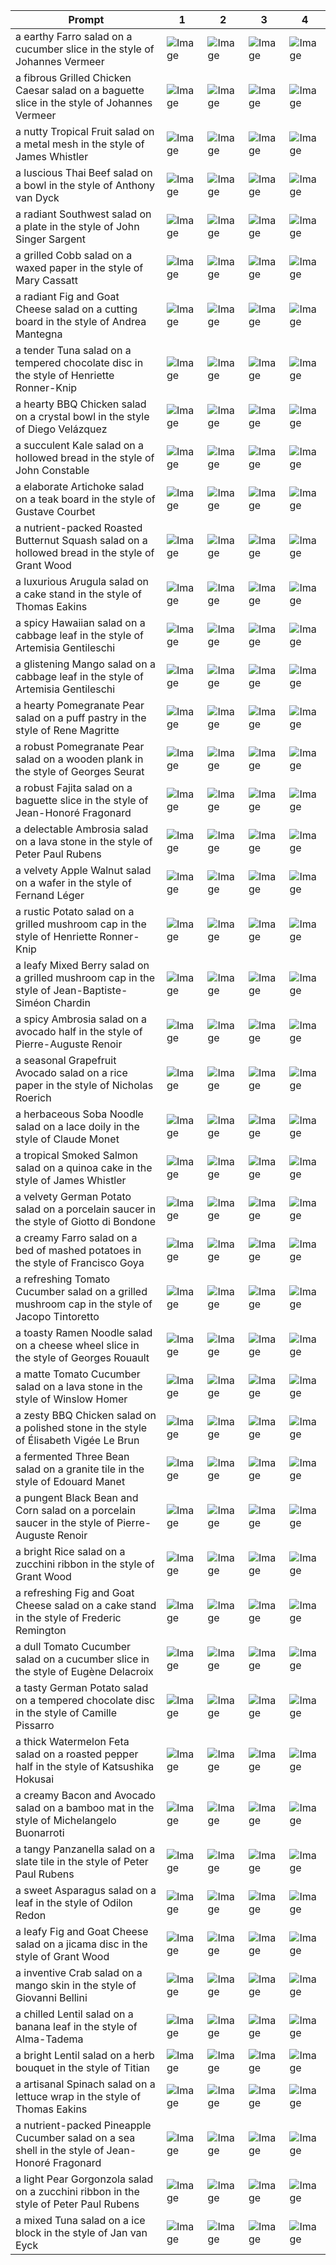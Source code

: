 | Prompt | 1 | 2 | 3 | 4 |
|-|-|-|-|-|
| a earthy Farro salad on a cucumber slice in the style of Johannes Vermeer | ![Image](https://salad-benchmark-public-assets.s3.us-east-2.amazonaws.com/sdxl/4681fefa-5c51-42ad-ae9c-93121484b7b0-0.jpg) | ![Image](https://salad-benchmark-public-assets.s3.us-east-2.amazonaws.com/sdxl/4681fefa-5c51-42ad-ae9c-93121484b7b0-1.jpg) | ![Image](https://salad-benchmark-public-assets.s3.us-east-2.amazonaws.com/sdxl/4681fefa-5c51-42ad-ae9c-93121484b7b0-2.jpg) | ![Image](https://salad-benchmark-public-assets.s3.us-east-2.amazonaws.com/sdxl/4681fefa-5c51-42ad-ae9c-93121484b7b0-3.jpg) |
| a fibrous Grilled Chicken Caesar salad on a baguette slice in the style of Johannes Vermeer | ![Image](https://salad-benchmark-public-assets.s3.us-east-2.amazonaws.com/sdxl/e12a60f1-911f-47d9-bd64-1cec780603b8-0.jpg) | ![Image](https://salad-benchmark-public-assets.s3.us-east-2.amazonaws.com/sdxl/e12a60f1-911f-47d9-bd64-1cec780603b8-1.jpg) | ![Image](https://salad-benchmark-public-assets.s3.us-east-2.amazonaws.com/sdxl/e12a60f1-911f-47d9-bd64-1cec780603b8-2.jpg) | ![Image](https://salad-benchmark-public-assets.s3.us-east-2.amazonaws.com/sdxl/e12a60f1-911f-47d9-bd64-1cec780603b8-3.jpg) |
| a nutty Tropical Fruit salad on a metal mesh in the style of James Whistler | ![Image](https://salad-benchmark-public-assets.s3.us-east-2.amazonaws.com/sdxl/688d4463-431a-428f-9e1b-27d285c37a4f-0.jpg) | ![Image](https://salad-benchmark-public-assets.s3.us-east-2.amazonaws.com/sdxl/688d4463-431a-428f-9e1b-27d285c37a4f-1.jpg) | ![Image](https://salad-benchmark-public-assets.s3.us-east-2.amazonaws.com/sdxl/688d4463-431a-428f-9e1b-27d285c37a4f-2.jpg) | ![Image](https://salad-benchmark-public-assets.s3.us-east-2.amazonaws.com/sdxl/688d4463-431a-428f-9e1b-27d285c37a4f-3.jpg) |
| a luscious Thai Beef salad on a bowl in the style of Anthony van Dyck | ![Image](https://salad-benchmark-public-assets.s3.us-east-2.amazonaws.com/sdxl/449c642d-4166-40f4-a487-86ed59a35475-0.jpg) | ![Image](https://salad-benchmark-public-assets.s3.us-east-2.amazonaws.com/sdxl/449c642d-4166-40f4-a487-86ed59a35475-1.jpg) | ![Image](https://salad-benchmark-public-assets.s3.us-east-2.amazonaws.com/sdxl/449c642d-4166-40f4-a487-86ed59a35475-2.jpg) | ![Image](https://salad-benchmark-public-assets.s3.us-east-2.amazonaws.com/sdxl/449c642d-4166-40f4-a487-86ed59a35475-3.jpg) |
| a radiant Southwest salad on a plate in the style of John Singer Sargent | ![Image](https://salad-benchmark-public-assets.s3.us-east-2.amazonaws.com/sdxl/23472cde-a981-4e98-a82c-85132ab18234-0.jpg) | ![Image](https://salad-benchmark-public-assets.s3.us-east-2.amazonaws.com/sdxl/23472cde-a981-4e98-a82c-85132ab18234-1.jpg) | ![Image](https://salad-benchmark-public-assets.s3.us-east-2.amazonaws.com/sdxl/23472cde-a981-4e98-a82c-85132ab18234-2.jpg) | ![Image](https://salad-benchmark-public-assets.s3.us-east-2.amazonaws.com/sdxl/23472cde-a981-4e98-a82c-85132ab18234-3.jpg) |
| a grilled Cobb salad on a waxed paper in the style of Mary Cassatt | ![Image](https://salad-benchmark-public-assets.s3.us-east-2.amazonaws.com/sdxl/e2febe14-498f-43dd-aca1-cd891dc14981-0.jpg) | ![Image](https://salad-benchmark-public-assets.s3.us-east-2.amazonaws.com/sdxl/e2febe14-498f-43dd-aca1-cd891dc14981-1.jpg) | ![Image](https://salad-benchmark-public-assets.s3.us-east-2.amazonaws.com/sdxl/e2febe14-498f-43dd-aca1-cd891dc14981-2.jpg) | ![Image](https://salad-benchmark-public-assets.s3.us-east-2.amazonaws.com/sdxl/e2febe14-498f-43dd-aca1-cd891dc14981-3.jpg) |
| a radiant Fig and Goat Cheese salad on a cutting board in the style of Andrea Mantegna | ![Image](https://salad-benchmark-public-assets.s3.us-east-2.amazonaws.com/sdxl/f7d369f7-1b01-4e9f-851b-a6e4998e36f2-0.jpg) | ![Image](https://salad-benchmark-public-assets.s3.us-east-2.amazonaws.com/sdxl/f7d369f7-1b01-4e9f-851b-a6e4998e36f2-1.jpg) | ![Image](https://salad-benchmark-public-assets.s3.us-east-2.amazonaws.com/sdxl/f7d369f7-1b01-4e9f-851b-a6e4998e36f2-2.jpg) | ![Image](https://salad-benchmark-public-assets.s3.us-east-2.amazonaws.com/sdxl/f7d369f7-1b01-4e9f-851b-a6e4998e36f2-3.jpg) |
| a tender Tuna salad on a tempered chocolate disc in the style of Henriette Ronner-Knip | ![Image](https://salad-benchmark-public-assets.s3.us-east-2.amazonaws.com/sdxl/36cc64c1-528a-4af3-8515-383653d74327-0.jpg) | ![Image](https://salad-benchmark-public-assets.s3.us-east-2.amazonaws.com/sdxl/36cc64c1-528a-4af3-8515-383653d74327-1.jpg) | ![Image](https://salad-benchmark-public-assets.s3.us-east-2.amazonaws.com/sdxl/36cc64c1-528a-4af3-8515-383653d74327-2.jpg) | ![Image](https://salad-benchmark-public-assets.s3.us-east-2.amazonaws.com/sdxl/36cc64c1-528a-4af3-8515-383653d74327-3.jpg) |
| a hearty BBQ Chicken salad on a crystal bowl in the style of Diego Velázquez | ![Image](https://salad-benchmark-public-assets.s3.us-east-2.amazonaws.com/sdxl/6bec0c36-beae-4190-9e67-2a96409c6ae8-0.jpg) | ![Image](https://salad-benchmark-public-assets.s3.us-east-2.amazonaws.com/sdxl/6bec0c36-beae-4190-9e67-2a96409c6ae8-1.jpg) | ![Image](https://salad-benchmark-public-assets.s3.us-east-2.amazonaws.com/sdxl/6bec0c36-beae-4190-9e67-2a96409c6ae8-2.jpg) | ![Image](https://salad-benchmark-public-assets.s3.us-east-2.amazonaws.com/sdxl/6bec0c36-beae-4190-9e67-2a96409c6ae8-3.jpg) |
| a succulent Kale salad on a hollowed bread in the style of John Constable | ![Image](https://salad-benchmark-public-assets.s3.us-east-2.amazonaws.com/sdxl/bbeb13ab-7ee3-4f09-92db-4804358eae83-0.jpg) | ![Image](https://salad-benchmark-public-assets.s3.us-east-2.amazonaws.com/sdxl/bbeb13ab-7ee3-4f09-92db-4804358eae83-1.jpg) | ![Image](https://salad-benchmark-public-assets.s3.us-east-2.amazonaws.com/sdxl/bbeb13ab-7ee3-4f09-92db-4804358eae83-2.jpg) | ![Image](https://salad-benchmark-public-assets.s3.us-east-2.amazonaws.com/sdxl/bbeb13ab-7ee3-4f09-92db-4804358eae83-3.jpg) |
| a elaborate Artichoke salad on a teak board in the style of Gustave Courbet | ![Image](https://salad-benchmark-public-assets.s3.us-east-2.amazonaws.com/sdxl/1d6b6a63-13d3-4774-b71d-2eaf8bf10bc8-0.jpg) | ![Image](https://salad-benchmark-public-assets.s3.us-east-2.amazonaws.com/sdxl/1d6b6a63-13d3-4774-b71d-2eaf8bf10bc8-1.jpg) | ![Image](https://salad-benchmark-public-assets.s3.us-east-2.amazonaws.com/sdxl/1d6b6a63-13d3-4774-b71d-2eaf8bf10bc8-2.jpg) | ![Image](https://salad-benchmark-public-assets.s3.us-east-2.amazonaws.com/sdxl/1d6b6a63-13d3-4774-b71d-2eaf8bf10bc8-3.jpg) |
| a nutrient-packed Roasted Butternut Squash salad on a hollowed bread in the style of Grant Wood | ![Image](https://salad-benchmark-public-assets.s3.us-east-2.amazonaws.com/sdxl/b9df05b7-4a55-490e-8367-903b7a44e855-0.jpg) | ![Image](https://salad-benchmark-public-assets.s3.us-east-2.amazonaws.com/sdxl/b9df05b7-4a55-490e-8367-903b7a44e855-1.jpg) | ![Image](https://salad-benchmark-public-assets.s3.us-east-2.amazonaws.com/sdxl/b9df05b7-4a55-490e-8367-903b7a44e855-2.jpg) | ![Image](https://salad-benchmark-public-assets.s3.us-east-2.amazonaws.com/sdxl/b9df05b7-4a55-490e-8367-903b7a44e855-3.jpg) |
| a luxurious Arugula salad on a cake stand in the style of Thomas Eakins | ![Image](https://salad-benchmark-public-assets.s3.us-east-2.amazonaws.com/sdxl/c24cec38-7f8d-4257-8bf1-3fe4d5c4b45e-0.jpg) | ![Image](https://salad-benchmark-public-assets.s3.us-east-2.amazonaws.com/sdxl/c24cec38-7f8d-4257-8bf1-3fe4d5c4b45e-1.jpg) | ![Image](https://salad-benchmark-public-assets.s3.us-east-2.amazonaws.com/sdxl/c24cec38-7f8d-4257-8bf1-3fe4d5c4b45e-2.jpg) | ![Image](https://salad-benchmark-public-assets.s3.us-east-2.amazonaws.com/sdxl/c24cec38-7f8d-4257-8bf1-3fe4d5c4b45e-3.jpg) |
| a spicy Hawaiian salad on a cabbage leaf in the style of Artemisia Gentileschi | ![Image](https://salad-benchmark-public-assets.s3.us-east-2.amazonaws.com/sdxl/02a115b3-dda2-4edf-8968-8c287b20dce0-0.jpg) | ![Image](https://salad-benchmark-public-assets.s3.us-east-2.amazonaws.com/sdxl/02a115b3-dda2-4edf-8968-8c287b20dce0-1.jpg) | ![Image](https://salad-benchmark-public-assets.s3.us-east-2.amazonaws.com/sdxl/02a115b3-dda2-4edf-8968-8c287b20dce0-2.jpg) | ![Image](https://salad-benchmark-public-assets.s3.us-east-2.amazonaws.com/sdxl/02a115b3-dda2-4edf-8968-8c287b20dce0-3.jpg) |
| a glistening Mango salad on a cabbage leaf in the style of Artemisia Gentileschi | ![Image](https://salad-benchmark-public-assets.s3.us-east-2.amazonaws.com/sdxl/47b907d1-5cff-4752-9f15-0492072fac17-0.jpg) | ![Image](https://salad-benchmark-public-assets.s3.us-east-2.amazonaws.com/sdxl/47b907d1-5cff-4752-9f15-0492072fac17-1.jpg) | ![Image](https://salad-benchmark-public-assets.s3.us-east-2.amazonaws.com/sdxl/47b907d1-5cff-4752-9f15-0492072fac17-2.jpg) | ![Image](https://salad-benchmark-public-assets.s3.us-east-2.amazonaws.com/sdxl/47b907d1-5cff-4752-9f15-0492072fac17-3.jpg) |
| a hearty Pomegranate Pear salad on a puff pastry in the style of Rene Magritte | ![Image](https://salad-benchmark-public-assets.s3.us-east-2.amazonaws.com/sdxl/431d215a-95ba-4cec-b4fd-215e61df4923-0.jpg) | ![Image](https://salad-benchmark-public-assets.s3.us-east-2.amazonaws.com/sdxl/431d215a-95ba-4cec-b4fd-215e61df4923-1.jpg) | ![Image](https://salad-benchmark-public-assets.s3.us-east-2.amazonaws.com/sdxl/431d215a-95ba-4cec-b4fd-215e61df4923-2.jpg) | ![Image](https://salad-benchmark-public-assets.s3.us-east-2.amazonaws.com/sdxl/431d215a-95ba-4cec-b4fd-215e61df4923-3.jpg) |
| a robust Pomegranate Pear salad on a wooden plank in the style of Georges Seurat | ![Image](https://salad-benchmark-public-assets.s3.us-east-2.amazonaws.com/sdxl/57ac9786-e38b-43ef-a9b5-088c8ac89dbc-0.jpg) | ![Image](https://salad-benchmark-public-assets.s3.us-east-2.amazonaws.com/sdxl/57ac9786-e38b-43ef-a9b5-088c8ac89dbc-1.jpg) | ![Image](https://salad-benchmark-public-assets.s3.us-east-2.amazonaws.com/sdxl/57ac9786-e38b-43ef-a9b5-088c8ac89dbc-2.jpg) | ![Image](https://salad-benchmark-public-assets.s3.us-east-2.amazonaws.com/sdxl/57ac9786-e38b-43ef-a9b5-088c8ac89dbc-3.jpg) |
| a robust Fajita salad on a baguette slice in the style of Jean-Honoré Fragonard | ![Image](https://salad-benchmark-public-assets.s3.us-east-2.amazonaws.com/sdxl/cb06702c-6982-4fa6-a4eb-a198cd6f5f60-0.jpg) | ![Image](https://salad-benchmark-public-assets.s3.us-east-2.amazonaws.com/sdxl/cb06702c-6982-4fa6-a4eb-a198cd6f5f60-1.jpg) | ![Image](https://salad-benchmark-public-assets.s3.us-east-2.amazonaws.com/sdxl/cb06702c-6982-4fa6-a4eb-a198cd6f5f60-2.jpg) | ![Image](https://salad-benchmark-public-assets.s3.us-east-2.amazonaws.com/sdxl/cb06702c-6982-4fa6-a4eb-a198cd6f5f60-3.jpg) |
| a delectable Ambrosia salad on a lava stone in the style of Peter Paul Rubens | ![Image](https://salad-benchmark-public-assets.s3.us-east-2.amazonaws.com/sdxl/a32b8941-7304-40e3-9b21-805465caf68f-0.jpg) | ![Image](https://salad-benchmark-public-assets.s3.us-east-2.amazonaws.com/sdxl/a32b8941-7304-40e3-9b21-805465caf68f-1.jpg) | ![Image](https://salad-benchmark-public-assets.s3.us-east-2.amazonaws.com/sdxl/a32b8941-7304-40e3-9b21-805465caf68f-2.jpg) | ![Image](https://salad-benchmark-public-assets.s3.us-east-2.amazonaws.com/sdxl/a32b8941-7304-40e3-9b21-805465caf68f-3.jpg) |
| a velvety Apple Walnut salad on a wafer in the style of Fernand Léger | ![Image](https://salad-benchmark-public-assets.s3.us-east-2.amazonaws.com/sdxl/780da4a0-0958-4fb1-aa11-79cb03cf58d6-0.jpg) | ![Image](https://salad-benchmark-public-assets.s3.us-east-2.amazonaws.com/sdxl/780da4a0-0958-4fb1-aa11-79cb03cf58d6-1.jpg) | ![Image](https://salad-benchmark-public-assets.s3.us-east-2.amazonaws.com/sdxl/780da4a0-0958-4fb1-aa11-79cb03cf58d6-2.jpg) | ![Image](https://salad-benchmark-public-assets.s3.us-east-2.amazonaws.com/sdxl/780da4a0-0958-4fb1-aa11-79cb03cf58d6-3.jpg) |
| a rustic Potato salad on a grilled mushroom cap in the style of Henriette Ronner-Knip | ![Image](https://salad-benchmark-public-assets.s3.us-east-2.amazonaws.com/sdxl/7c051764-8eb8-4b3b-8979-6c1a1f947eae-0.jpg) | ![Image](https://salad-benchmark-public-assets.s3.us-east-2.amazonaws.com/sdxl/7c051764-8eb8-4b3b-8979-6c1a1f947eae-1.jpg) | ![Image](https://salad-benchmark-public-assets.s3.us-east-2.amazonaws.com/sdxl/7c051764-8eb8-4b3b-8979-6c1a1f947eae-2.jpg) | ![Image](https://salad-benchmark-public-assets.s3.us-east-2.amazonaws.com/sdxl/7c051764-8eb8-4b3b-8979-6c1a1f947eae-3.jpg) |
| a leafy Mixed Berry salad on a grilled mushroom cap in the style of Jean-Baptiste-Siméon Chardin | ![Image](https://salad-benchmark-public-assets.s3.us-east-2.amazonaws.com/sdxl/6989d72b-f5f0-4121-aadc-1b904b997750-0.jpg) | ![Image](https://salad-benchmark-public-assets.s3.us-east-2.amazonaws.com/sdxl/6989d72b-f5f0-4121-aadc-1b904b997750-1.jpg) | ![Image](https://salad-benchmark-public-assets.s3.us-east-2.amazonaws.com/sdxl/6989d72b-f5f0-4121-aadc-1b904b997750-2.jpg) | ![Image](https://salad-benchmark-public-assets.s3.us-east-2.amazonaws.com/sdxl/6989d72b-f5f0-4121-aadc-1b904b997750-3.jpg) |
| a spicy Ambrosia salad on a avocado half in the style of Pierre-Auguste Renoir | ![Image](https://salad-benchmark-public-assets.s3.us-east-2.amazonaws.com/sdxl/616dbda7-9001-4a7e-8143-df942b5f2a96-0.jpg) | ![Image](https://salad-benchmark-public-assets.s3.us-east-2.amazonaws.com/sdxl/616dbda7-9001-4a7e-8143-df942b5f2a96-1.jpg) | ![Image](https://salad-benchmark-public-assets.s3.us-east-2.amazonaws.com/sdxl/616dbda7-9001-4a7e-8143-df942b5f2a96-2.jpg) | ![Image](https://salad-benchmark-public-assets.s3.us-east-2.amazonaws.com/sdxl/616dbda7-9001-4a7e-8143-df942b5f2a96-3.jpg) |
| a seasonal Grapefruit Avocado salad on a rice paper in the style of Nicholas Roerich | ![Image](https://salad-benchmark-public-assets.s3.us-east-2.amazonaws.com/sdxl/62708bb1-3fda-4ac4-a43f-6c430078c62e-0.jpg) | ![Image](https://salad-benchmark-public-assets.s3.us-east-2.amazonaws.com/sdxl/62708bb1-3fda-4ac4-a43f-6c430078c62e-1.jpg) | ![Image](https://salad-benchmark-public-assets.s3.us-east-2.amazonaws.com/sdxl/62708bb1-3fda-4ac4-a43f-6c430078c62e-2.jpg) | ![Image](https://salad-benchmark-public-assets.s3.us-east-2.amazonaws.com/sdxl/62708bb1-3fda-4ac4-a43f-6c430078c62e-3.jpg) |
| a herbaceous Soba Noodle salad on a lace doily in the style of Claude Monet | ![Image](https://salad-benchmark-public-assets.s3.us-east-2.amazonaws.com/sdxl/04370f3b-1f03-4e16-9103-103b96c81d57-0.jpg) | ![Image](https://salad-benchmark-public-assets.s3.us-east-2.amazonaws.com/sdxl/04370f3b-1f03-4e16-9103-103b96c81d57-1.jpg) | ![Image](https://salad-benchmark-public-assets.s3.us-east-2.amazonaws.com/sdxl/04370f3b-1f03-4e16-9103-103b96c81d57-2.jpg) | ![Image](https://salad-benchmark-public-assets.s3.us-east-2.amazonaws.com/sdxl/04370f3b-1f03-4e16-9103-103b96c81d57-3.jpg) |
| a tropical Smoked Salmon salad on a quinoa cake in the style of James Whistler | ![Image](https://salad-benchmark-public-assets.s3.us-east-2.amazonaws.com/sdxl/ba5d810a-aaee-4563-b263-104336210249-0.jpg) | ![Image](https://salad-benchmark-public-assets.s3.us-east-2.amazonaws.com/sdxl/ba5d810a-aaee-4563-b263-104336210249-1.jpg) | ![Image](https://salad-benchmark-public-assets.s3.us-east-2.amazonaws.com/sdxl/ba5d810a-aaee-4563-b263-104336210249-2.jpg) | ![Image](https://salad-benchmark-public-assets.s3.us-east-2.amazonaws.com/sdxl/ba5d810a-aaee-4563-b263-104336210249-3.jpg) |
| a velvety German Potato salad on a porcelain saucer in the style of Giotto di Bondone | ![Image](https://salad-benchmark-public-assets.s3.us-east-2.amazonaws.com/sdxl/4fbbee34-cc3f-4612-84fe-19d6120361e7-0.jpg) | ![Image](https://salad-benchmark-public-assets.s3.us-east-2.amazonaws.com/sdxl/4fbbee34-cc3f-4612-84fe-19d6120361e7-1.jpg) | ![Image](https://salad-benchmark-public-assets.s3.us-east-2.amazonaws.com/sdxl/4fbbee34-cc3f-4612-84fe-19d6120361e7-2.jpg) | ![Image](https://salad-benchmark-public-assets.s3.us-east-2.amazonaws.com/sdxl/4fbbee34-cc3f-4612-84fe-19d6120361e7-3.jpg) |
| a creamy Farro salad on a bed of mashed potatoes in the style of Francisco Goya | ![Image](https://salad-benchmark-public-assets.s3.us-east-2.amazonaws.com/sdxl/c2ddd78d-51c7-4a9f-a0c6-d0456dc45c06-0.jpg) | ![Image](https://salad-benchmark-public-assets.s3.us-east-2.amazonaws.com/sdxl/c2ddd78d-51c7-4a9f-a0c6-d0456dc45c06-1.jpg) | ![Image](https://salad-benchmark-public-assets.s3.us-east-2.amazonaws.com/sdxl/c2ddd78d-51c7-4a9f-a0c6-d0456dc45c06-2.jpg) | ![Image](https://salad-benchmark-public-assets.s3.us-east-2.amazonaws.com/sdxl/c2ddd78d-51c7-4a9f-a0c6-d0456dc45c06-3.jpg) |
| a refreshing Tomato Cucumber salad on a grilled mushroom cap in the style of Jacopo Tintoretto | ![Image](https://salad-benchmark-public-assets.s3.us-east-2.amazonaws.com/sdxl/ec7f2094-2aab-4804-b711-5db5e97667d2-0.jpg) | ![Image](https://salad-benchmark-public-assets.s3.us-east-2.amazonaws.com/sdxl/ec7f2094-2aab-4804-b711-5db5e97667d2-1.jpg) | ![Image](https://salad-benchmark-public-assets.s3.us-east-2.amazonaws.com/sdxl/ec7f2094-2aab-4804-b711-5db5e97667d2-2.jpg) | ![Image](https://salad-benchmark-public-assets.s3.us-east-2.amazonaws.com/sdxl/ec7f2094-2aab-4804-b711-5db5e97667d2-3.jpg) |
| a toasty Ramen Noodle salad on a cheese wheel slice in the style of Georges Rouault | ![Image](https://salad-benchmark-public-assets.s3.us-east-2.amazonaws.com/sdxl/d28e67f4-36c4-4f99-be99-4043f8b7931a-0.jpg) | ![Image](https://salad-benchmark-public-assets.s3.us-east-2.amazonaws.com/sdxl/d28e67f4-36c4-4f99-be99-4043f8b7931a-1.jpg) | ![Image](https://salad-benchmark-public-assets.s3.us-east-2.amazonaws.com/sdxl/d28e67f4-36c4-4f99-be99-4043f8b7931a-2.jpg) | ![Image](https://salad-benchmark-public-assets.s3.us-east-2.amazonaws.com/sdxl/d28e67f4-36c4-4f99-be99-4043f8b7931a-3.jpg) |
| a matte Tomato Cucumber salad on a lava stone in the style of Winslow Homer | ![Image](https://salad-benchmark-public-assets.s3.us-east-2.amazonaws.com/sdxl/51eb5a0d-48bb-4d93-b2d5-9850df6fd92a-0.jpg) | ![Image](https://salad-benchmark-public-assets.s3.us-east-2.amazonaws.com/sdxl/51eb5a0d-48bb-4d93-b2d5-9850df6fd92a-1.jpg) | ![Image](https://salad-benchmark-public-assets.s3.us-east-2.amazonaws.com/sdxl/51eb5a0d-48bb-4d93-b2d5-9850df6fd92a-2.jpg) | ![Image](https://salad-benchmark-public-assets.s3.us-east-2.amazonaws.com/sdxl/51eb5a0d-48bb-4d93-b2d5-9850df6fd92a-3.jpg) |
| a zesty BBQ Chicken salad on a polished stone in the style of Élisabeth Vigée Le Brun | ![Image](https://salad-benchmark-public-assets.s3.us-east-2.amazonaws.com/sdxl/709546f5-6841-464f-a1ce-8082e0ab5f21-0.jpg) | ![Image](https://salad-benchmark-public-assets.s3.us-east-2.amazonaws.com/sdxl/709546f5-6841-464f-a1ce-8082e0ab5f21-1.jpg) | ![Image](https://salad-benchmark-public-assets.s3.us-east-2.amazonaws.com/sdxl/709546f5-6841-464f-a1ce-8082e0ab5f21-2.jpg) | ![Image](https://salad-benchmark-public-assets.s3.us-east-2.amazonaws.com/sdxl/709546f5-6841-464f-a1ce-8082e0ab5f21-3.jpg) |
| a fermented Three Bean salad on a granite tile in the style of Edouard Manet | ![Image](https://salad-benchmark-public-assets.s3.us-east-2.amazonaws.com/sdxl/248cdbac-eb0d-4cb1-be02-e81c26cff57d-0.jpg) | ![Image](https://salad-benchmark-public-assets.s3.us-east-2.amazonaws.com/sdxl/248cdbac-eb0d-4cb1-be02-e81c26cff57d-1.jpg) | ![Image](https://salad-benchmark-public-assets.s3.us-east-2.amazonaws.com/sdxl/248cdbac-eb0d-4cb1-be02-e81c26cff57d-2.jpg) | ![Image](https://salad-benchmark-public-assets.s3.us-east-2.amazonaws.com/sdxl/248cdbac-eb0d-4cb1-be02-e81c26cff57d-3.jpg) |
| a pungent Black Bean and Corn salad on a porcelain saucer in the style of Pierre-Auguste Renoir | ![Image](https://salad-benchmark-public-assets.s3.us-east-2.amazonaws.com/sdxl/c48f9cd7-ebf6-4a33-b1d1-50ead5f803f1-0.jpg) | ![Image](https://salad-benchmark-public-assets.s3.us-east-2.amazonaws.com/sdxl/c48f9cd7-ebf6-4a33-b1d1-50ead5f803f1-1.jpg) | ![Image](https://salad-benchmark-public-assets.s3.us-east-2.amazonaws.com/sdxl/c48f9cd7-ebf6-4a33-b1d1-50ead5f803f1-2.jpg) | ![Image](https://salad-benchmark-public-assets.s3.us-east-2.amazonaws.com/sdxl/c48f9cd7-ebf6-4a33-b1d1-50ead5f803f1-3.jpg) |
| a bright Rice salad on a zucchini ribbon in the style of Grant Wood | ![Image](https://salad-benchmark-public-assets.s3.us-east-2.amazonaws.com/sdxl/8ad09349-b1ad-4c68-b6b6-762b8ad8689d-0.jpg) | ![Image](https://salad-benchmark-public-assets.s3.us-east-2.amazonaws.com/sdxl/8ad09349-b1ad-4c68-b6b6-762b8ad8689d-1.jpg) | ![Image](https://salad-benchmark-public-assets.s3.us-east-2.amazonaws.com/sdxl/8ad09349-b1ad-4c68-b6b6-762b8ad8689d-2.jpg) | ![Image](https://salad-benchmark-public-assets.s3.us-east-2.amazonaws.com/sdxl/8ad09349-b1ad-4c68-b6b6-762b8ad8689d-3.jpg) |
| a refreshing Fig and Goat Cheese salad on a cake stand in the style of Frederic Remington | ![Image](https://salad-benchmark-public-assets.s3.us-east-2.amazonaws.com/sdxl/781af5d7-6a4d-49d7-a2ae-97ac02688ffc-0.jpg) | ![Image](https://salad-benchmark-public-assets.s3.us-east-2.amazonaws.com/sdxl/781af5d7-6a4d-49d7-a2ae-97ac02688ffc-1.jpg) | ![Image](https://salad-benchmark-public-assets.s3.us-east-2.amazonaws.com/sdxl/781af5d7-6a4d-49d7-a2ae-97ac02688ffc-2.jpg) | ![Image](https://salad-benchmark-public-assets.s3.us-east-2.amazonaws.com/sdxl/781af5d7-6a4d-49d7-a2ae-97ac02688ffc-3.jpg) |
| a dull Tomato Cucumber salad on a cucumber slice in the style of Eugène Delacroix | ![Image](https://salad-benchmark-public-assets.s3.us-east-2.amazonaws.com/sdxl/43562117-d92c-419e-9634-ba660ff9ef27-0.jpg) | ![Image](https://salad-benchmark-public-assets.s3.us-east-2.amazonaws.com/sdxl/43562117-d92c-419e-9634-ba660ff9ef27-1.jpg) | ![Image](https://salad-benchmark-public-assets.s3.us-east-2.amazonaws.com/sdxl/43562117-d92c-419e-9634-ba660ff9ef27-2.jpg) | ![Image](https://salad-benchmark-public-assets.s3.us-east-2.amazonaws.com/sdxl/43562117-d92c-419e-9634-ba660ff9ef27-3.jpg) |
| a tasty German Potato salad on a tempered chocolate disc in the style of Camille Pissarro | ![Image](https://salad-benchmark-public-assets.s3.us-east-2.amazonaws.com/sdxl/17ecf6f9-b29e-4e42-84c7-455f838c52cf-0.jpg) | ![Image](https://salad-benchmark-public-assets.s3.us-east-2.amazonaws.com/sdxl/17ecf6f9-b29e-4e42-84c7-455f838c52cf-1.jpg) | ![Image](https://salad-benchmark-public-assets.s3.us-east-2.amazonaws.com/sdxl/17ecf6f9-b29e-4e42-84c7-455f838c52cf-2.jpg) | ![Image](https://salad-benchmark-public-assets.s3.us-east-2.amazonaws.com/sdxl/17ecf6f9-b29e-4e42-84c7-455f838c52cf-3.jpg) |
| a thick Watermelon Feta salad on a roasted pepper half in the style of Katsushika Hokusai | ![Image](https://salad-benchmark-public-assets.s3.us-east-2.amazonaws.com/sdxl/c9e87817-db6d-47b2-a3b4-9003fa92dcd1-0.jpg) | ![Image](https://salad-benchmark-public-assets.s3.us-east-2.amazonaws.com/sdxl/c9e87817-db6d-47b2-a3b4-9003fa92dcd1-1.jpg) | ![Image](https://salad-benchmark-public-assets.s3.us-east-2.amazonaws.com/sdxl/c9e87817-db6d-47b2-a3b4-9003fa92dcd1-2.jpg) | ![Image](https://salad-benchmark-public-assets.s3.us-east-2.amazonaws.com/sdxl/c9e87817-db6d-47b2-a3b4-9003fa92dcd1-3.jpg) |
| a creamy Bacon and Avocado salad on a bamboo mat in the style of Michelangelo Buonarroti | ![Image](https://salad-benchmark-public-assets.s3.us-east-2.amazonaws.com/sdxl/d7547003-c03a-4963-b814-3093357243fe-0.jpg) | ![Image](https://salad-benchmark-public-assets.s3.us-east-2.amazonaws.com/sdxl/d7547003-c03a-4963-b814-3093357243fe-1.jpg) | ![Image](https://salad-benchmark-public-assets.s3.us-east-2.amazonaws.com/sdxl/d7547003-c03a-4963-b814-3093357243fe-2.jpg) | ![Image](https://salad-benchmark-public-assets.s3.us-east-2.amazonaws.com/sdxl/d7547003-c03a-4963-b814-3093357243fe-3.jpg) |
| a tangy Panzanella salad on a slate tile in the style of Peter Paul Rubens | ![Image](https://salad-benchmark-public-assets.s3.us-east-2.amazonaws.com/sdxl/a59d66e2-df35-4099-b702-07dfee350fa1-0.jpg) | ![Image](https://salad-benchmark-public-assets.s3.us-east-2.amazonaws.com/sdxl/a59d66e2-df35-4099-b702-07dfee350fa1-1.jpg) | ![Image](https://salad-benchmark-public-assets.s3.us-east-2.amazonaws.com/sdxl/a59d66e2-df35-4099-b702-07dfee350fa1-2.jpg) | ![Image](https://salad-benchmark-public-assets.s3.us-east-2.amazonaws.com/sdxl/a59d66e2-df35-4099-b702-07dfee350fa1-3.jpg) |
| a sweet Asparagus salad on a leaf in the style of Odilon Redon | ![Image](https://salad-benchmark-public-assets.s3.us-east-2.amazonaws.com/sdxl/bf6d6772-d3f5-451a-ae99-235e9fe96c0d-0.jpg) | ![Image](https://salad-benchmark-public-assets.s3.us-east-2.amazonaws.com/sdxl/bf6d6772-d3f5-451a-ae99-235e9fe96c0d-1.jpg) | ![Image](https://salad-benchmark-public-assets.s3.us-east-2.amazonaws.com/sdxl/bf6d6772-d3f5-451a-ae99-235e9fe96c0d-2.jpg) | ![Image](https://salad-benchmark-public-assets.s3.us-east-2.amazonaws.com/sdxl/bf6d6772-d3f5-451a-ae99-235e9fe96c0d-3.jpg) |
| a leafy Fig and Goat Cheese salad on a jicama disc in the style of Grant Wood | ![Image](https://salad-benchmark-public-assets.s3.us-east-2.amazonaws.com/sdxl/45d8a8c9-bfac-43ce-b961-676d6744e093-0.jpg) | ![Image](https://salad-benchmark-public-assets.s3.us-east-2.amazonaws.com/sdxl/45d8a8c9-bfac-43ce-b961-676d6744e093-1.jpg) | ![Image](https://salad-benchmark-public-assets.s3.us-east-2.amazonaws.com/sdxl/45d8a8c9-bfac-43ce-b961-676d6744e093-2.jpg) | ![Image](https://salad-benchmark-public-assets.s3.us-east-2.amazonaws.com/sdxl/45d8a8c9-bfac-43ce-b961-676d6744e093-3.jpg) |
| a inventive Crab salad on a mango skin in the style of Giovanni Bellini | ![Image](https://salad-benchmark-public-assets.s3.us-east-2.amazonaws.com/sdxl/f456b50e-3681-4e67-8f8f-9a22f5f3615f-0.jpg) | ![Image](https://salad-benchmark-public-assets.s3.us-east-2.amazonaws.com/sdxl/f456b50e-3681-4e67-8f8f-9a22f5f3615f-1.jpg) | ![Image](https://salad-benchmark-public-assets.s3.us-east-2.amazonaws.com/sdxl/f456b50e-3681-4e67-8f8f-9a22f5f3615f-2.jpg) | ![Image](https://salad-benchmark-public-assets.s3.us-east-2.amazonaws.com/sdxl/f456b50e-3681-4e67-8f8f-9a22f5f3615f-3.jpg) |
| a chilled Lentil salad on a banana leaf in the style of Alma-Tadema | ![Image](https://salad-benchmark-public-assets.s3.us-east-2.amazonaws.com/sdxl/21ce9ae7-c37c-4a8b-807a-8046d41b71e9-0.jpg) | ![Image](https://salad-benchmark-public-assets.s3.us-east-2.amazonaws.com/sdxl/21ce9ae7-c37c-4a8b-807a-8046d41b71e9-1.jpg) | ![Image](https://salad-benchmark-public-assets.s3.us-east-2.amazonaws.com/sdxl/21ce9ae7-c37c-4a8b-807a-8046d41b71e9-2.jpg) | ![Image](https://salad-benchmark-public-assets.s3.us-east-2.amazonaws.com/sdxl/21ce9ae7-c37c-4a8b-807a-8046d41b71e9-3.jpg) |
| a bright Lentil salad on a herb bouquet in the style of Titian | ![Image](https://salad-benchmark-public-assets.s3.us-east-2.amazonaws.com/sdxl/2dc24333-5114-4293-84c9-108ebc63e8d2-0.jpg) | ![Image](https://salad-benchmark-public-assets.s3.us-east-2.amazonaws.com/sdxl/2dc24333-5114-4293-84c9-108ebc63e8d2-1.jpg) | ![Image](https://salad-benchmark-public-assets.s3.us-east-2.amazonaws.com/sdxl/2dc24333-5114-4293-84c9-108ebc63e8d2-2.jpg) | ![Image](https://salad-benchmark-public-assets.s3.us-east-2.amazonaws.com/sdxl/2dc24333-5114-4293-84c9-108ebc63e8d2-3.jpg) |
| a artisanal Spinach salad on a lettuce wrap in the style of Thomas Eakins | ![Image](https://salad-benchmark-public-assets.s3.us-east-2.amazonaws.com/sdxl/91d4e063-0a0f-4dc4-8468-30bf5239329b-0.jpg) | ![Image](https://salad-benchmark-public-assets.s3.us-east-2.amazonaws.com/sdxl/91d4e063-0a0f-4dc4-8468-30bf5239329b-1.jpg) | ![Image](https://salad-benchmark-public-assets.s3.us-east-2.amazonaws.com/sdxl/91d4e063-0a0f-4dc4-8468-30bf5239329b-2.jpg) | ![Image](https://salad-benchmark-public-assets.s3.us-east-2.amazonaws.com/sdxl/91d4e063-0a0f-4dc4-8468-30bf5239329b-3.jpg) |
| a nutrient-packed Pineapple Cucumber salad on a sea shell in the style of Jean-Honoré Fragonard | ![Image](https://salad-benchmark-public-assets.s3.us-east-2.amazonaws.com/sdxl/ab72f66e-4f2b-452d-a49e-eb5a5dd51ba4-0.jpg) | ![Image](https://salad-benchmark-public-assets.s3.us-east-2.amazonaws.com/sdxl/ab72f66e-4f2b-452d-a49e-eb5a5dd51ba4-1.jpg) | ![Image](https://salad-benchmark-public-assets.s3.us-east-2.amazonaws.com/sdxl/ab72f66e-4f2b-452d-a49e-eb5a5dd51ba4-2.jpg) | ![Image](https://salad-benchmark-public-assets.s3.us-east-2.amazonaws.com/sdxl/ab72f66e-4f2b-452d-a49e-eb5a5dd51ba4-3.jpg) |
| a light Pear Gorgonzola salad on a zucchini ribbon in the style of Peter Paul Rubens | ![Image](https://salad-benchmark-public-assets.s3.us-east-2.amazonaws.com/sdxl/87280524-6746-4e7f-a08e-c988342f85ee-0.jpg) | ![Image](https://salad-benchmark-public-assets.s3.us-east-2.amazonaws.com/sdxl/87280524-6746-4e7f-a08e-c988342f85ee-1.jpg) | ![Image](https://salad-benchmark-public-assets.s3.us-east-2.amazonaws.com/sdxl/87280524-6746-4e7f-a08e-c988342f85ee-2.jpg) | ![Image](https://salad-benchmark-public-assets.s3.us-east-2.amazonaws.com/sdxl/87280524-6746-4e7f-a08e-c988342f85ee-3.jpg) |
| a mixed Tuna salad on a ice block in the style of Jan van Eyck | ![Image](https://salad-benchmark-public-assets.s3.us-east-2.amazonaws.com/sdxl/df34cc6b-7ae1-4376-8a7d-0e4c6efcba99-0.jpg) | ![Image](https://salad-benchmark-public-assets.s3.us-east-2.amazonaws.com/sdxl/df34cc6b-7ae1-4376-8a7d-0e4c6efcba99-1.jpg) | ![Image](https://salad-benchmark-public-assets.s3.us-east-2.amazonaws.com/sdxl/df34cc6b-7ae1-4376-8a7d-0e4c6efcba99-2.jpg) | ![Image](https://salad-benchmark-public-assets.s3.us-east-2.amazonaws.com/sdxl/df34cc6b-7ae1-4376-8a7d-0e4c6efcba99-3.jpg) |
